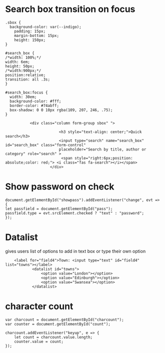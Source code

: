 Search box transition on focus
==============================
```
.sbox {
  background-color: var(--indigo); 
    padding: 15px;
    margin-bottom: 15px;
    height: 150px;
}

#search_box {
/*width: 100%;*/
width: 6em;
height: 50px;
/*width:900px;*/
position:relative;
transition: all .3s;
}

#search_box:focus {
  width: 30em;
  background-color: #fff;
  border-color: #74abff;
  box-shadow: 0 0 10px rgba(109, 207, 246, .75);
}
```
```
           <div class="column form-group sbox" ">
                                   
                        <h3 style="text-align: center;">Quick search</h3>
                        <input type="search" name="search_box" id="search_box" class="form-control"
                        placeholder="Search by title, author or category" role="search" >
                         <span style="right:6px;position: absolute;color: red;"> <i class="fas fa-search"></i></span>
                    </div> 
 ```
 
 Show password on check
 =======================
 ```
 document.getElementById("showpass").addEventListener("change", evt => {
 let passfield = document.getElementById("pass");
 passfield.type = evt.srcElement.checked ? "text" : "password";
 });
 ```
 Datalist
============
gives users list of options to add in text box or type their own option

```
    <label for="field4">Town: <input type="text" id="field4" list="towns"></label>
            <datalist id="towns">
                <option value="London"></option>
                <option value="Edinburgh"></option>
                <option value="Swansea"></option>
            </datalist>
 ```
 
character count 
=================
```
var charcount = document.getElementById("charcount");
var counter = document.getElementById("count");

charcount.addEventListener("keyup", e => {
    let count = charcount.value.length;
    counter.value = count;
});
```
